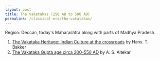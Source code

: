 ```yaml
---
layout: post
title: The Vakatakas (250 AD to 500 AD)
permalink: /classical-era/the-vakatakas/
---
```


Region: Deccan, today's Maharashtra along with parts of Madhya Pradesh.

1. [The Vakataka Heritage: Indian Culture at the crossroads](http://libgen.is/book/index.php?md5=5CCB0FD5B2503C6A4884CBEE558EAAFC) by Hans. T. Bakker
2. [The Vakataka Gupta age circa 200-550 AD](https://archive.org/details/in.ernet.dli.2015.103102) by A. S. Altekar
